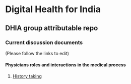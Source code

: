 # Digital Health for India #

## DHIA group attributable repo ##


### Current discussion documents ###
(Please follow the links to edit)

#### Physicians roles and interactions in the medical process ####
1. [History taking](https://github.com/digihealthindia/DHIA-docs/edit/master/history-taking.md)
